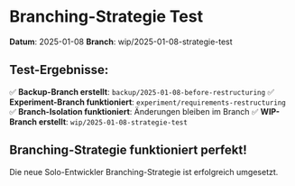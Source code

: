 # Branching-Strategie Test

**Datum**: 2025-01-08
**Branch**: wip/2025-01-08-strategie-test

## Test-Ergebnisse:

✅ **Backup-Branch erstellt**: `backup/2025-01-08-before-restructuring`
✅ **Experiment-Branch funktioniert**: `experiment/requirements-restructuring`
✅ **Branch-Isolation funktioniert**: Änderungen bleiben im Branch
✅ **WIP-Branch erstellt**: `wip/2025-01-08-strategie-test`

## Branching-Strategie funktioniert perfekt!

Die neue Solo-Entwickler Branching-Strategie ist erfolgreich umgesetzt.
